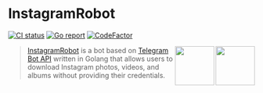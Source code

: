 # InstagramRobot

<!-- [START badges] -->

<a href="https://github.com/feelthecode/instagramrobot/actions/workflows/build.yml"><img src="https://github.com/feelthecode/instagramrobot/actions/workflows/build.yml/badge.svg" alt="CI status" /></a>
<a href="https://goreportcard.com/report/github.com/feelthecode/instagramrobot"><img src="https://goreportcard.com/badge/github.com/feelthecode/instagramrobot" alt="Go report" /></a>
<a href="https://www.codefactor.io/repository/github/feelthecode/instagramrobot"><img src="https://www.codefactor.io/repository/github/feelthecode/instagramrobot/badge" alt="CodeFactor" /></a>

<!-- [END badges] -->

<!-- [START description] -->

<a href="https://github.com/feelthecode/instagramrobot">
  <img src="https://raw.githubusercontent.com/feelthecode/instagramrobot/main/images/ig-logo.svg" width="80" align="right" />
</a>
<a href="https://github.com/feelthecode/instagramrobot">
  <img src="https://raw.githubusercontent.com/feelthecode/instagramrobot/main/images/telegram-logo.svg" width="80" align="right" />
</a>

> [InstagramRobot](https://github.com/feelthecode/instagramrobot) is a bot based on [Telegram Bot API](https://core.telegram.org/bots/api) written in Golang that allows users to download Instagram photos, videos, and albums without providing their credentials.

<!-- [END description] -->
